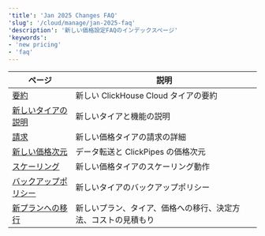 ```yaml
---
'title': 'Jan 2025 Changes FAQ'
'slug': '/cloud/manage/jan-2025-faq'
'description': '新しい価格設定FAQのインデックスページ'
'keywords':
- 'new pricing'
- 'faq'
---
```




<!-- 
The following table of contents is autogenerated by https://github.com/ClickHouse/clickhouse-docs/blob/main/scripts/autogenerate-table-of-contents.sh
from YAML frontmatter fields title, slug, description. If you've found an error 
in the table of contents, please edit the frontmatter of the files directly.
-->
| ページ | 説明 |
|-----|-----|
| [要約](/docs/cloud/manage/jan-2025-faq/summary) | 新しい ClickHouse Cloud タイアの要約 |
| [新しいタイアの説明](/docs/cloud/manage/jan-2025-faq/new-tiers) | 新しいタイアと機能の説明 |
| [請求](/docs/cloud/manage/jan-2025-faq/billing) | 新しい価格タイアの請求の詳細 |
| [新しい価格次元](/docs/cloud/manage/jan-2025-faq/pricing-dimensions) | データ転送と ClickPipes の価格次元 |
| [スケーリング](/docs/cloud/manage/jan-2025-faq/scaling) | 新しい価格タイアのスケーリング動作 |
| [バックアップポリシー](/docs/cloud/manage/jan-2025-faq/backup) | 新しいタイアのバックアップポリシー |
| [新プランへの移行](/docs/cloud/manage/jan-2025-faq/plan-migrations) | 新しいプラン、タイア、価格への移行、決定方法、コストの見積もり |
